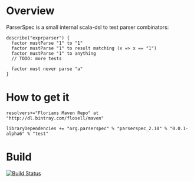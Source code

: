 Overview
========

ParserSpec is a small internal scala-dsl to test parser combinators: 

    describe("exprparser") {
      factor mustParse "1" to "1"
      factor mustParse "1" to result matching (x => x == "1")
      factor mustParse "1" to anything
      // TODO: more tests
      
      factor must never parse "a"
    }

How to get it
=============

    resolvers+="Florians Maven Repo" at "http://dl.bintray.com/flosell/maven"
       
    libraryDependencies += "org.parserspec" % "parserspec_2.10" % "0.0.1-alpha6" % "test"
Build
=====
[![Build Status](https://travis-ci.org/flosell/parserspec.png?branch=master)](https://travis-ci.org/flosell/parserspec)

